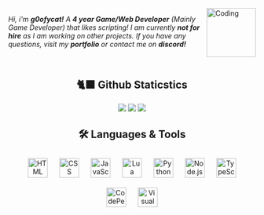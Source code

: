 <img align="right" alt="Coding" width="100" src="https://github.com/user-attachments/assets/16f40421-153c-4acb-9f3c-5382b773f537">

*Hi, i'm **g0ofycat!** A **4 year Game/Web Developer** (Mainly Game Developer) that likes scripting! I am currently **not for hire** as I am working on other projects. If you have any questions, visit my **portfolio** or contact me on **discord!***

<br>
<div align="center">
  <h2>🐈‍⬛ Github Staticstics</h2>
</div>

<p align="center">
  
  <img src="https://github-readme-stats.vercel.app/api?username=g0ofycat&show_icons=true&theme=midnight-purple">

  <img src="https://streak-stats.demolab.com?user=g0ofycat&theme=midnight-purple">

  <img src="https://github-readme-stats.vercel.app/api/top-langs/?username=g0ofycat&layout=compact&theme=midnight-purple">
  
</p>

<div align="center">
  <h2>🛠️ Languages & Tools</h2>
  <p>
    <img src="https://cdn.jsdelivr.net/gh/devicons/devicon/icons/html5/html5-original.svg" alt="HTML" width="40" height="40" style="margin: 10px;"/>
    <img src="https://cdn.jsdelivr.net/gh/devicons/devicon/icons/css3/css3-original.svg" alt="CSS" width="40" height="40" style="margin: 10px;"/>
    <img src="https://cdn.jsdelivr.net/gh/devicons/devicon/icons/javascript/javascript-original.svg" alt="JavaScript" width="40" height="40" style="margin: 10px;"/>
    <img src="https://cdn.jsdelivr.net/gh/devicons/devicon/icons/lua/lua-original.svg" alt="Lua" width="40" height="40" style="margin: 10px;"/>
    <img src="https://cdn.jsdelivr.net/gh/devicons/devicon/icons/python/python-original.svg" alt="Python" width="40" height="40" style="margin: 10px;"/>
    <img src="https://cdn.jsdelivr.net/gh/devicons/devicon/icons/nodejs/nodejs-original.svg" alt="Node.js" width="40" height="40" style="margin: 10px;"/>
    <img src="https://cdn.jsdelivr.net/gh/devicons/devicon/icons/typescript/typescript-original.svg" alt="TypeScript" width="40" height="40" style="margin: 10px;"/>
    <img src="https://cdn.jsdelivr.net/gh/devicons/devicon/icons/codepen/codepen-plain.svg" alt="CodePen" width="40" height="40" style="margin: 10px;"/>
    <img src="https://cdn.jsdelivr.net/gh/devicons/devicon/icons/vscode/vscode-original.svg" alt="Visual Studio Code" width="40" height="40" style="margin: 10px;"/>
  </p>
</div>
